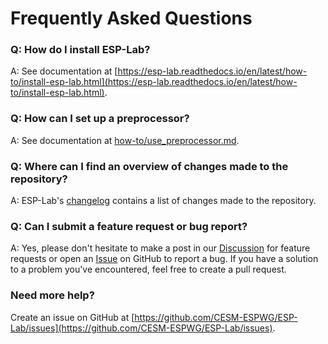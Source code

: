 # Frequently Asked Questions

### Q: How do I install ESP-Lab?
A: See documentation at [https://esp-lab.readthedocs.io/en/latest/how-to/install-esp-lab.html](https://esp-lab.readthedocs.io/en/latest/how-to/install-esp-lab.html).

### Q: How can I set up a preprocessor?
A: See documentation at [how-to/use_preprocessor.md](how-to/use_preprocessor.md).

### Q: Where can I find an overview of changes made to the repository?
A: ESP-Lab's [changelog](https://esp-lab.readthedocs.io/en/latest/reference/changelog.html) contains a list of changes made to the repository.

### Q: Can I submit a feature request or bug report?
A: Yes, please don't hesitate to make a post in our [Discussion](https://github.com/CESM-ESPWG/ESP-Lab/discussions) for feature requests or open an [Issue](https://github.com/CESM-ESPWG/ESP-Lab/issues) on GitHub to report a bug. If you have a solution to a problem you've encountered, feel free to create a pull request.

### Need more help?
Create an issue on GitHub at [https://github.com/CESM-ESPWG/ESP-Lab/issues](https://github.com/CESM-ESPWG/ESP-Lab/issues).
